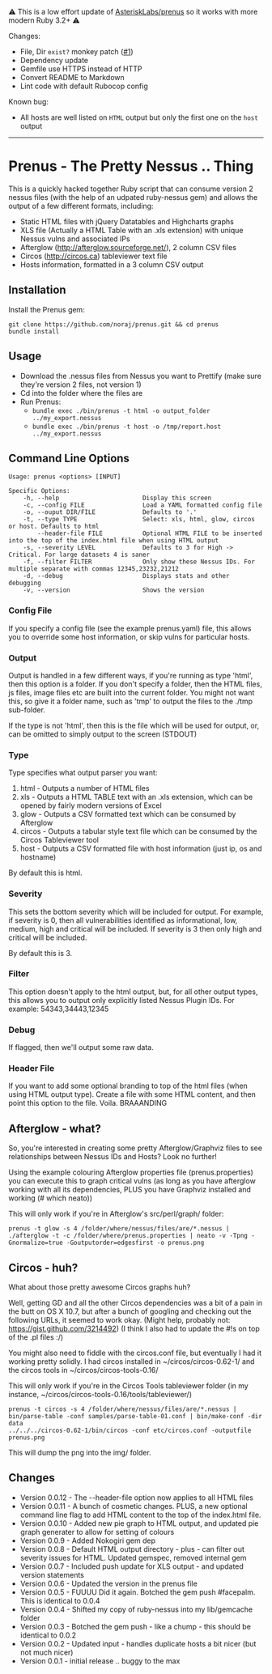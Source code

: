 ⚠️ This is a low effort update of [AsteriskLabs/prenus](https://github.com/AsteriskLabs/prenus) so it works with more modern Ruby 3.2+ ⚠️

Changes:

- File, Dir `exist?` monkey patch ([#1](https://github.com/noraj/prenus/pull/1))
- Dependency update
- Gemfile use HTTPS instead of HTTP
- Convert README to Markdown
- Lint code with default Rubocop config

Known bug:

- All hosts are well listed on `HTML` output but only the first one on the `host` output

---

# Prenus - The Pretty Nessus .. Thing

This is a quickly hacked together Ruby script that can consume version 2
nessus files (with the help of an udpated ruby-nessus gem) and allows the
output of a few different formats, including:

*   Static HTML files with jQuery Datatables and Highcharts graphs
*   XLS file (Actually a HTML Table with an .xls extension) with unique Nessus
    vulns and associated IPs
*   Afterglow (http://afterglow.sourceforge.net/), 2 column CSV files
*   Circos (http://circos.ca) tableviewer text file
*   Hosts information, formatted in a 3 column CSV output

## Installation

Install the Prenus gem:

```
git clone https://github.com/noraj/prenus.git && cd prenus
bundle install
```

## Usage

* Download the .nessus files from Nessus you want to Prettify (make sure
    they're version 2 files, not version 1)
* Cd into the folder where the files are
* Run Prenus:
    * `bundle exec ./bin/prenus -t html -o output_folder ../my_export.nessus`
    * `bundle exec ./bin/prenus -t host -o /tmp/report.host ../my_export.nessus`

## Command Line Options

```
Usage: prenus <options> [INPUT]

Specific Options:
    -h, --help                       Display this screen
    -c, --config FILE                Load a YAML formatted config file
    -o, --ouput DIR/FILE             Defaults to '.'
    -t, --type TYPE                  Select: xls, html, glow, circos or host. Defaults to html
        --header-file FILE           Optional HTML FILE to be inserted into the top of the index.html file when using HTML output
    -s, --severity LEVEL             Defaults to 3 for High -> Critical. For large datasets 4 is saner
    -f, --filter FILTER              Only show these Nessus IDs. For multiple separate with commas 12345,23232,21212
    -d, --debug                      Displays stats and other debugging
    -v, --version                    Shows the version
```

### Config File

If you specify a config file (see the example prenus.yaml) file, this allows
you to override some host information, or skip vulns for particular hosts.

### Output

Output is handled in a few different ways, if you're running as type 'html',
then this option is a folder. If you don't specify a folder, then the HTML
files, js files, image files etc are built into the current folder. You might
not want this, so give it a folder name, such as 'tmp' to output the files to
the ./tmp sub-folder.

If the type is not 'html', then this is the file which will be used for
output, or, can be omitted to simply output to the screen (STDOUT)

### Type

Type specifies what output parser you want:

1.  html   - Outputs a number of HTML files
2.  xls    - Outputs a HTML TABLE text with an .xls extension, which can be
    opened by fairly modern versions of Excel
3.  glow   - Outputs a CSV formatted text which can be consumed by Afterglow
4.  circos - Outputs a tabular style text file which can be consumed by the
    Circos Tableviewer tool
5.  host   - Outputs a CSV formatted file with host information (just ip, os
    and hostname)

By default this is html.

### Severity

This sets the bottom severity which will be included for output. For example,
if severity is 0, then all vulnerabilities identified as informational, low,
medium, high and critical will be included. If severity is 3 then only high
and critical will be included.

By default this is 3.

### Filter

This option doesn't apply to the html output, but, for all other output types,
this allows you to output only explicitly listed Nessus Plugin IDs. For
example: 54343,34443,12345

### Debug

If flagged, then we'll output some raw data.

### Header File

If you want to add some optional branding to top of the html files (when using
HTML output type). Create a file with some HTML content, and then point this
option to the file. Voila. BRAAANDING

## Afterglow - what?

So, you're interested in creating some pretty Afterglow/Graphviz files to see
relationships between Nessus IDs and Hosts? Look no further!

Using the example colouring Afterglow properties file (prenus.properties) you
can execute this to graph critical vulns (as long as you have afterglow
working with all its dependencies, PLUS you have Graphviz installed and
working (# which neato))

This will only work if you're in Afterglow's src/perl/graph/ folder:

    prenus -t glow -s 4 /folder/where/nessus/files/are/*.nessus | ./afterglow -t -c /folder/where/prenus.properties | neato -v -Tpng -Gnormalize=true -Goutputorder=edgesfirst -o prenus.png

## Circos - huh?

What about those pretty awesome Circos graphs huh?

Well, getting GD and all the other Circos dependencies was a bit of a pain in
the butt on OS X 10.7, but after a bunch of googling and checking out the
following URLs, it seemed to work okay. (Might help, probably not:
https://gist.github.com/3214492) (I think I also had to update the #!s on top
of the .pl files :/)

You might also need to fiddle with the circos.conf file, but eventually I had
it working pretty solidly. I had circos installed in ~/circos/circos-0.62-1/
and the circos tools in ~/circos/circos-tools-0.16/

This will only work if you're in the Circos Tools tableviewer folder (in my
instance, ~/circos/circos-tools-0.16/tools/tableviewer/)

    prenus -t circos -s 4 /folder/where/nessus/files/are/*.nessus | bin/parse-table -conf samples/parse-table-01.conf | bin/make-conf -dir data
    ../../../circos-0.62-1/bin/circos -conf etc/circos.conf -outputfile prenus.png

This will dump the png into the img/ folder.

## Changes

*   Version 0.0.12 - The --header-file option now applies to all HTML files
*   Version 0.0.11 - A bunch of cosmetic changes. PLUS, a new optional command
    line flag to add HTML content to the top of the index.html file.
*   Version 0.0.10 - Added new pie graph to HTML output, and updated pie graph
    generater to allow for setting of colours
*   Version 0.0.9 - Added Nokogiri gem dep
*   Version 0.0.8 - Default HTML output directory - plus - can filter out
    severity issues for HTML. Updated gemspec, removed internal gem
*   Version 0.0.7 - Included push update for XLS output - and updated version
    statements
*   Version 0.0.6 - Updated the version in the prenus file
*   Version 0.0.5 - FUUUU Did it again. Botched the gem push #facepalm. This
    is identical to 0.0.4
*   Version 0.0.4 - Shifted my copy of ruby-nessus into my lib/gemcache folder
*   Version 0.0.3 - Botched the gem push - like a chump - this should be
    identical to 0.0.2
*   Version 0.0.2 - Updated input - handles duplicate hosts a bit nicer (but
    not much nicer)
*   Version 0.0.1 - initial release .. buggy to the max

